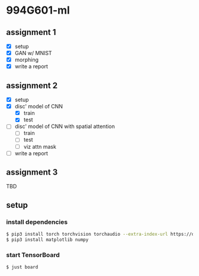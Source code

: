 # 994G601-ml
## assignment 1
- [x] setup
- [x] GAN w/ MNIST
- [x] morphing
- [x] write a report

## assignment 2
- [x] setup
- [x] disc' model of CNN
    - [x] train
    - [x] test
- [ ] disc' model of CNN with spatial attention
    - [ ] train
    - [ ] test
    - [ ] viz attn mask
- [ ] write a report

## assignment 3
TBD
## setup
### install dependencies
```bash
$ pip3 install torch torchvision torchaudio --extra-index-url https://download.pytorch.org/whl/cu113
$ pip3 install matplotlib numpy
```

### start TensorBoard
```
$ just board
```